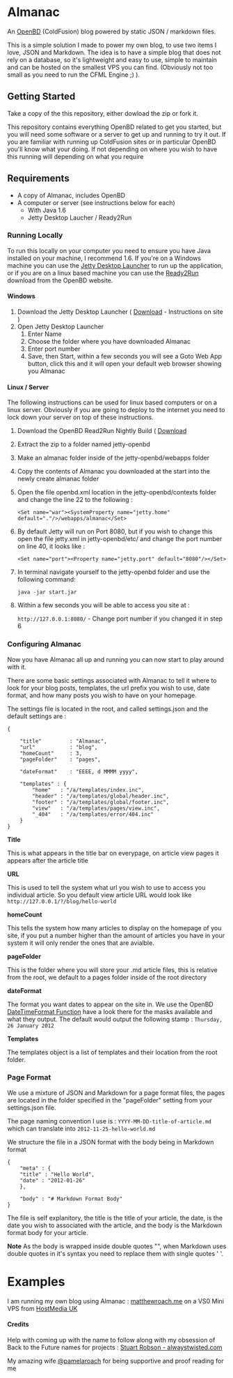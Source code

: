 # Almanac

An [OpenBD](http://openbd.org "OpenBD") (ColdFusion) blog powered by static JSON / markdown files.

This is a simple solution I made to power my own blog, to use two items I love, JSON and Markdown. The idea is to have a simple blog that does not rely on a database, so it's lightweight and easy to use, simple to maintain and can be hosted on the smallest VPS you can find. (Obviously not too small as you need to run the CFML Engine ;) ).


## Getting Started


Take a copy of the this repository, either dowload the zip or fork it. 

This repository contains everything OpenBD related to get you started, but you will need some software or a server to get up and running to try it out. If you are familiar with running up ColdFusion sites or in particular OpenBD you'll know what your doing. If not depending on where you wish to have this running will depending on what you require

## Requirements

- A copy of Almanac, includes OpenBD
- A computer or server (see instructions below for each)
	- With Java 1.6
	- Jetty Desktop Laucher / Ready2Run

### Running Locally

To run this locally on your computer you need to ensure you have Java installed on your machine, I recommend 1.6. If you're on a Windows machine you can use the [Jetty Desktop Launcher](http://www.aw20.co.uk/codegarden/jettylauncher/) to run up the application, or if you are on a linux based machine you can use the [Ready2Run](http://openbd.org/download/nightly/jetty-openbd.zip) download from the OpenBD website.

#### Windows

1. Download the Jetty Desktop Launcher ( [Download](http://www.aw20.co.uk/codegarden/jettylauncher/) - Instructions on site )
2. Open Jetty Desktop Launcher 
	1. Enter Name 
	2. Choose the folder where you have downloaded Almanac
	3. Enter port number
	4. Save, then Start, within a few seconds you will see a Goto Web App button, click this and it will open your default web browser showing you Almanac

#### Linux / Server

The following instructions can be used for linux based computers or on a linux server. Obviously if you are going to deploy to the internet you need to lock down your server on top of these instructions.

1. Download the OpenBD Read2Run Nightly Build ( [Download](http://openbd.org/download/nightly/jetty-openbd.zip)
2. Extract the zip to a folder named jetty-openbd
3. Make an almanac folder inside of the jetty-openbd/webapps  folder
4. Copy the contents of Almanac you downloaded at the start into the newly create almanac folder
5. Open the file openbd.xml location in the jetty-openbd/contexts folder and change the line 22 to the following : 

	`<Set name="war"><SystemProperty name="jetty.home" default="."/>/webapps/almanac</Set>`

6. By default Jetty will run on Port 8080, but if you wish to change this open the file jetty.xml in jetty-openbd/etc/ and change the port number on line 40, it looks like : 

	`<Set name="port"><Property name="jetty.port" default="8080"/></Set>`

7. In terminal navigate yourself to the jetty-openbd folder and use the following command: 

	`java -jar start.jar`

8. Within a few seconds you will be able to access you site at :

	`http://127.0.0.1:8080/` - Change port number if you changed it in step 6



### Configuring Almanac

Now you have Almanac all up and running you can now start to play around with it.

There are some basic settings associated with Almanac to tell it where to look for your blog posts, templates, the url prefix you wish to use, date format, and how many posts you wish to have on your homepage.

The settings file is located in the root, and called settings.json and the default settings are :

	{

		"title" 		: "Almanac",
		"url" 			: "blog",
		"homeCount" 	: 3,
		"pageFolder"	: "pages",
	
		"dateFormat"	: "EEEE, d MMMM yyyy",
	
		"templates" : {
			"home" 	 : "/a/templates/index.inc",
			"header" : "/a/templates/global/header.inc",
			"footer" : "/a/templates/global/footer.inc",
			"view" 	 : "/a/templates/pages/view.inc",
			"_404" 	 : "/a/templates/error/404.inc"
		}
	}


**Title** 

This is what appears in the title bar on everypage, on article view pages it appears after the article title

**URL**

This is used to tell the system what url you wish to use to access you individual article. So you default view article URL would look like `http://127.0.0.1/?/blog/hello-world`

**homeCount**

This tells the system how many articles to display on the homepage of you site, if you put a number higher than the amount of articles you have in your system it will only render the ones that are avialble.

**pageFolder**

This is the folder where you will store your .md article files, this is relative from the root, we default to a pages folder inside of the root directory

**dateFormat**

The format you want dates to appear on the site in. We use the OpenBD [DateTimeFormat Function](http://openbd.org/manual/?/function/datetimeformat) have a look there for the masks available and what they output.
The default would output the following stamp : `Thursday, 26 January 2012`

**Templates**

The templates object is a list of templates and their location from the root folder.


### Page Format

We use a mixture of JSON and Markdown for a page format files, the pages are located in the folder specified in the "pageFolder" setting from your settings.json file.

The page naming convention I use is : `YYYY-MM-DD-title-of-article.md` which can translate into `2012-11-25-hello-world.md`

We structure the file in a JSON format with the body being in Markdown format

	{
		"meta" : {
		"title" : "Hello World",
		"date" : "2012-01-26"
		},

		"body" : "# Markdown Format Body"
	}


The file is self explanitory, the title is the title of your article, the date, is the date you wish to associated with the article, and the body is the Markdown format body for your article.

**Note** As the body is wrapped inside double quotes "", when Markdown uses double quotes in it's syntax you need to replace them with single quotes ' '.



# Examples

I am running my own blog using Almanac : [matthewroach.me](http://matthewroach.me) on a VS0 Mini VPS from [HostMedia UK](http://gigaw.at/?/z739049)


#### Credits

Help with coming up with the name to follow along with my obsession of Back to the Future names for projects : [Stuart Robson - alwaystwisted.com](http://www.alwaystwisted.com/ "Slightly Bizarre Ramblings Of A Front-End Developer")

My amazing wife [@pamelaroach](http://twitter.com/pamelaroach) for being supportive and proof reading for me 



